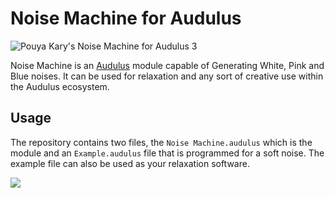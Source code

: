 
# Noise Machine for Audulus

![Pouya Kary's Noise Machine for Audulus 3](https://user-images.githubusercontent.com/2157285/143584706-48853329-59df-4159-9a16-c3b8cbf98237.png)

Noise Machine is an [Audulus](http://audulus.com) module capable of Generating White, Pink and Blue noises. It can be used for relaxation and any sort of creative use within the Audulus ecosystem.

## Usage
The repository contains two files, the `Noise Machine.audulus` which is the module and an `Example.audulus` file that is programmed for a soft noise. The example file can also be used as your relaxation software.

![](https://user-images.githubusercontent.com/2157285/143585012-c5ab43ca-8344-4759-8586-fe9b8f51fa6f.png)